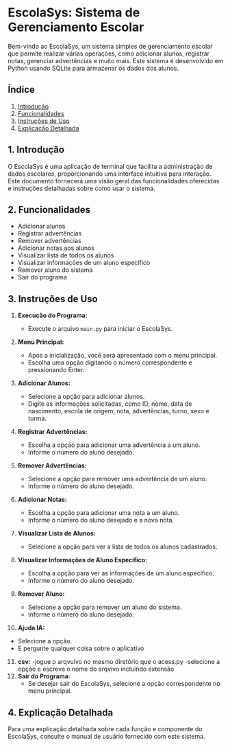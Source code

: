 # EscolaSys: Sistema de Gerenciamento Escolar

Bem-vindo ao EscolaSys, um sistema simples de gerenciamento escolar que permite realizar várias operações, como adicionar alunos, registrar notas, gerenciar advertências e muito mais. Este sistema é desenvolvido em Python usando SQLite para armazenar os dados dos alunos.

## Índice

1. [Introdução](#introdução)
2. [Funcionalidades](#funcionalidades)
3. [Instruções de Uso](#instruções-de-uso)
4. [Explicação Detalhada](#explicação-detalhada)

## 1. Introdução <a name="introdução"></a>

O EscolaSys é uma aplicação de terminal que facilita a administração de dados escolares, proporcionando uma interface intuitiva para interação. Este documento fornecerá uma visão geral das funcionalidades oferecidas e instruções detalhadas sobre como usar o sistema.

## 2. Funcionalidades <a name="funcionalidades"></a>

- Adicionar alunos
- Registrar advertências
- Remover advertências
- Adicionar notas aos alunos
- Visualizar lista de todos os alunos
- Visualizar informações de um aluno específico
- Remover aluno do sistema
- Sair do programa

## 3. Instruções de Uso <a name="instruções-de-uso"></a>

1. **Execução do Programa:**
   - Execute o arquivo `main.py` para iniciar o EscolaSys.

2. **Menu Principal:**
   - Após a inicialização, você será apresentado com o menu principal.
   - Escolha uma opção digitando o número correspondente e pressionando Enter.

3. **Adicionar Alunos:**
   - Selecione a opção para adicionar alunos.
   - Digite as informações solicitadas, como ID, nome, data de nascimento, escola de origem, nota, advertências, turno, sexo e turma.

4. **Registrar Advertências:**
   - Escolha a opção para adicionar uma advertência a um aluno.
   - Informe o número do aluno desejado.

5. **Remover Advertências:**
   - Selecione a opção para remover uma advertência de um aluno.
   - Informe o número do aluno desejado.

6. **Adicionar Notas:**
   - Escolha a opção para adicionar uma nota a um aluno.
   - Informe o número do aluno desejado e a nova nota.

7. **Visualizar Lista de Alunos:**
   - Selecione a opção para ver a lista de todos os alunos cadastrados.

8. **Visualizar Informações de Aluno Específico:**
   - Escolha a opção para ver as informações de um aluno específico.
   - Informe o número do aluno desejado.

9. **Remover Aluno:**
   - Selecione a opção para remover um aluno do sistema.
   - Informe o número do aluno desejado.

10. **Ajuda IA:**
   - Selecione a opção.
   - E pergunte qualquer coisa sobre o aplicativo

11. **csv:**
   -jogue o arqvuivo no mesmo diretório que o acess.py
   -selecione a opção e escreva o nome do arqvivo incluindo extensão
12. **Sair do Programa:**
    - Se desejar sair do EscolaSys, selecione a opção correspondente no menu principal.



## 4. Explicação Detalhada <a name="explicação-detalhada"></a>

Para uma explicação detalhada sobre cada função e componente do EscolaSys, consulte o manual de usuário fornecido com este sistema.
